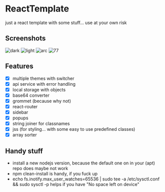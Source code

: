# ReactTemplate
just a react template with some stuff...
use at your own risk
## Screenshots
![dark](/screenshots/dark.png?raw=true "dark")
![light](/screenshots/light.png?raw=true "light")
![arc](/screenshots/arc.png?raw=true "arc")
![77](/screenshots/77.png?raw=true "77")
## Features
- [x] multiple themes with switcher
- [x] api service with error handling
- [x] local storage with objects
- [x] base64 converter
- [x] grommet (because why not)
- [x] react-router
- [x] sidebar
- [x] popups
- [x] string joiner for classnames
- [x] jss (for styling... with some easy to use predefined classes)
- [x] array sorter
## Handy stuff
 - install a new nodejs version, because the default one on in your (apt) repo does maybe not work
 - npm clean-install is handy, if you fuck up
 - echo fs.inotify.max_user_watches=65536 | sudo tee -a /etc/sysctl.conf && sudo sysctl -p helps if you have "No space left on device"